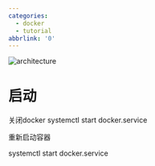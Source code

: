```yaml
---
categories:
  - docker
  - tutorial
abbrlink: '0'
---
```



![architecture](https://docs.docker.com/engine/images/architecture.svg)


# 启动
关闭docker
systemctl start docker.service

重新启动容器

systemctl start docker.service
